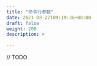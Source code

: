 ```yaml
---
title: "命令行参数"
date: 2021-08-27T09:19:36+08:00
draft: false
weight: 200
description: >
  
---
```


// TODO

